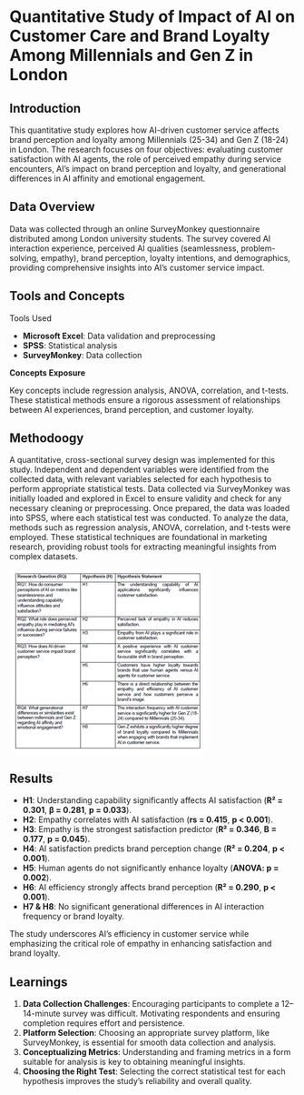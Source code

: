 # Quantitative Study of Impact of AI on Customer Care and Brand Loyalty Among Millennials and Gen Z in London

## Introduction
This quantitative study explores how AI-driven customer service affects brand perception and loyalty among Millennials (25-34) and Gen Z (18-24) in London. The research focuses on four objectives: evaluating customer satisfaction with AI agents, the role of perceived empathy during service encounters, AI’s impact on brand perception and loyalty, and generational differences in AI affinity and emotional engagement.

## Data Overview
Data was collected through an online SurveyMonkey questionnaire distributed among London university students. The survey covered AI interaction experience, perceived AI qualities (seamlessness, problem-solving, empathy), brand perception, loyalty intentions, and demographics, providing comprehensive insights into AI’s customer service impact.

## Tools and Concepts
Tools Used  
- **Microsoft Excel**: Data validation and preprocessing  
- **SPSS**: Statistical analysis  
- **SurveyMonkey**: Data collection

**Concepts Exposure**

Key concepts include regression analysis, ANOVA, correlation, and t-tests. These statistical methods ensure a rigorous assessment of relationships between AI experiences, brand perception, and customer loyalty.

## Methodoogy
A quantitative, cross-sectional survey design was implemented for this study. Independent and dependent variables were identified from the collected data, with relevant variables selected for each hypothesis to perform appropriate statistical tests. Data collected via SurveyMonkey was initially loaded and explored in Excel to ensure validity and check for any necessary cleaning or preprocessing. Once prepared, the data was loaded into SPSS, where each statistical test was conducted.
To analyze the data, methods such as regression analysis, ANOVA, correlation, and t-tests were employed. These statistical techniques are foundational in marketing research, providing robust tools for extracting meaningful insights from complex datasets.

![Hypothesis Statements](hypothesisTable.png)

## Results  
- **H1**: Understanding capability significantly affects AI satisfaction (**R² = 0.301**, **β = 0.281**, **p = 0.033**).  
- **H2**: Empathy correlates with AI satisfaction (**rs = 0.415**, **p < 0.001**).  
- **H3**: Empathy is the strongest satisfaction predictor (**R² = 0.346**, **B = 0.177**, **p = 0.045**).  
- **H4**: AI satisfaction predicts brand perception change (**R² = 0.204**, **p < 0.001**).  
- **H5**: Human agents do not significantly enhance loyalty (**ANOVA: p = 0.002**).  
- **H6**: AI efficiency strongly affects brand perception (**R² = 0.290**, **p < 0.001**).  
- **H7 & H8**: No significant generational differences in AI interaction frequency or brand loyalty.  

The study underscores AI’s efficiency in customer service while emphasizing the critical role of empathy in enhancing satisfaction and brand loyalty.  

## Learnings  
1. **Data Collection Challenges**: Encouraging participants to complete a 12–14-minute survey was difficult. Motivating respondents and ensuring completion requires effort and persistence.  
2. **Platform Selection**: Choosing an appropriate survey platform, like SurveyMonkey, is essential for smooth data collection and analysis.  
3. **Conceptualizing Metrics**: Understanding and framing metrics in a form suitable for analysis is key to obtaining meaningful insights.  
4. **Choosing the Right Test**: Selecting the correct statistical test for each hypothesis improves the study’s reliability and overall quality.  

